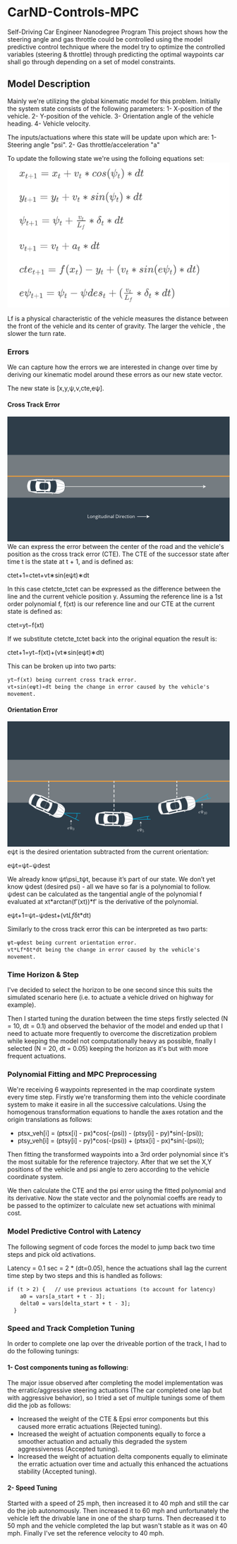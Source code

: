 # CarND-Controls-MPC
Self-Driving Car Engineer Nanodegree Program
This project shows how the steering angle and gas throttle could be controlled using the model predictive control technique where the model try to optimize the controlled variables (steering & throttle) through predicting the optimal waypoints car shall go through depending on a set of model constraints.

## Model Description
Mainly we're utilizing the global kinematic model for this problem. 
Initially the system state consists of the following parameters: 
1- X-position of the vehicle.
2- Y-position of the vehicle.
3- Orientation angle of the vehicle heading.
4- Vehicle velocity.

The inputs/actuations where this state will be update upon which are:
1- Steering angle "psi".
2- Gas throttle/acceleration "a"

To update the following state we're using the folloing equations set:
 ![State Update Eqns](eqns.png "State Update Eqns")

Lf is a physical characteristic of the vehicle measures the distance between the front of the vehicle and its center of gravity. The larger the vehicle , the slower the turn rate.

### Errors
We can capture how the errors we are interested in change over time by deriving our kinematic model around these errors as our new state vector.

The new state is [x,y,ψ,v,cte,eψ].

#### Cross Track Error
![Cross Track Error](07-l-errors-03.png "Cross Track Error")
We can express the error between the center of the road and the vehicle's position as the cross track error (CTE). The CTE of the successor state after time t is the state at t + 1, and is defined as:

ctet+1=ctet+vt∗sin(eψt)∗dt

In this case ctetcte_tctet​ can be expressed as the difference between the line and the current vehicle position y. Assuming the reference line is a 1st order polynomial f, f(xt) is our reference line and our CTE at the current state is defined as:

ctet=yt−f(xt)

If we substitute ctetcte_tctet​ back into the original equation the result is:

ctet+1=yt−f(xt)+(vt∗sin(eψt)∗dt)

This can be broken up into two parts:

    yt−f(xt) being current cross track error.
    vt∗sin(eψt)∗dt being the change in error caused by the vehicle's movement.

#### Orientation Error
![Orientation Error](07-l-errors-02.png "Orientation Error")
eψt​ is the desired orientation subtracted from the current orientation:

eψt=ψt−ψdest

We already know ψt\psi_tψt​, because it’s part of our state. We don’t yet know ψdest​ (desired psi) - all we have so far is a polynomial to follow. ψdest​ can be calculated as the tangential angle of the polynomial f evaluated at xt​*arctan(f′(xt))*f′ is the derivative of the polynomial.

eψt+1=ψt−ψdest+(vt*Lf*δt*dt)

Similarly to the cross track error this can be interpreted as two parts:

    ψt−ψdest being current orientation error.
    vt*Lf*δt*dt being the change in error caused by the vehicle's movement.

### Time Horizon & Step

I've decided to select the horizon to be one second since this suits the simulated scenario here (i.e. to actuate a vehicle drived on highway for example). 

Then I started tuning the duration between the time steps firstly selected (N = 10, dt = 0.1) and observed the behavior of the model and ended up that I need to actuate more frequently to overcome the discretization problem while keeping the model not computationally heavy as possible, finally I selected (N = 20, dt = 0.05) keeping the horizon as it's but with more frequent actuations. 

### Polynomial Fitting and MPC Preprocessing
We're receiving 6 waypoints represented in the map coordinate system every time step.
Firstly we're transforming them into the vehicle coordinate system to make it easire in all the successive calculations. 
Using the homogenous transformation equations to handle the axes rotation and the origin translations as follows: 

* ptsx_veh[i] = (ptsx[i] - px)*cos(-(psi)) -  (ptsy[i] - py)*sin(-(psi));
* ptsy_veh[i] = (ptsy[i] - py)*cos(-(psi)) +  (ptsx[i] - px)*sin(-(psi)); 

Then fitting the transformed waypoints into a 3rd order polynomial since it's the most suitable for the reference trajectory. 
After that we set the X,Y positions of the vehicle and psi angle to zero according to the vehicle coordinate system.

We then calculate the CTE and the psi error using the fitted polynomial and its derivative. 
Now the state vector and the polynomial coeffs are ready to be passed to the optimizer to calculate new set actuations with minimal cost.

### Model Predictive Control with Latency
The following segment of code forces the model to jump back two time steps and pick old activations. 

Latency = 0.1 sec = 2 * (dt=0.05), hence the actuations shall lag the current time step by two steps and this is handled as follows:

    if (t > 2) {   // use previous actuations (to account for latency)
        a0 = vars[a_start + t - 3];
        delta0 = vars[delta_start + t - 3];
      }

### Speed and Track Completion Tuning
In order to complete one lap over the driveable portion of the track, I had to do the following tunings: 

#### 1- Cost components tuning as following: 
The major issue observed after completing the model implementation was the erratic/aggressive steering actuations (The car completed one lap but with aggressive behavior), so I tried a set of multiple tunings some of them did the job as follows:
- Increased the weight of the CTE & Epsi error components but this caused more erratic actuations (Rejected tuning).
- Increased the weight of actuation components equally to force a smoother actuation and actually this degraded the system aggressiveness (Accepted tuning).
- Increased the weight of actuation delta components equally to eliminate the erratic actuation over time and actually this enhanced the actuations stability (Accepted tuning).

#### 2- Speed Tuning
Started with a speed of 25 mph, then increased it to 40 mph and still the car do the job autonomously.
Then increased it to 60 mph and unfortunately the vehicle left the drivable lane in one of the sharp turns.
Then decreased it to 50 mph and the vehicle completed the lap but wasn't stable as it was on 40 mph.
Finally I've set the reference velocity to 40 mph.


